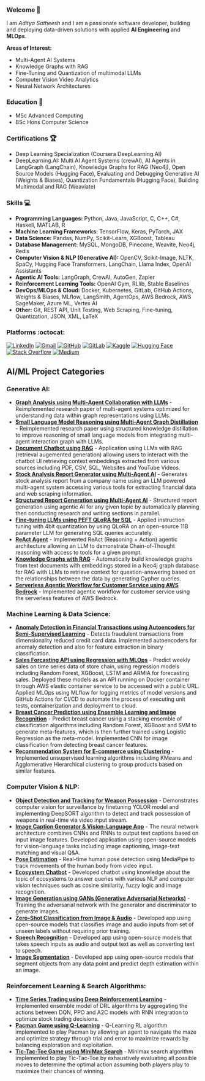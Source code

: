 ### Welcome 👋

I am *Aditya Satheesh* and I am a passionate software developer, building and deploying data-driven solutions with applied **AI Engineering** and **MLOps**. 

**Areas of Interest:**
- Multi-Agent AI Systems
- Knowledge Graphs with RAG
- Fine-Tuning and Quantization of multimodal LLMs
- Computer Vision Video Analytics 
- Neural Network Architectures

<!--
**cybersamurai2410/cybersamurai2410** is a ✨ _special_ ✨ repository because its `README.md` (this file) appears on your GitHub profile.

Here are some ideas to get you started: x

- 🔭 I’m currently working on ...
- 🌱 I’m currently learning ...
- 👯 I’m looking to collaborate on ...
- 🤔 I’m looking for help with ...
- 💬 Ask me about ...
- 📫 How to reach me: ...
- 😄 Pronouns: ...
- ⚡ Fun fact: ...
-->

<!--[![Anurag's GitHub stats](https://github-readme-stats.vercel.app/api?username=cybersamurai2410)](https://github.com/anuraghazra/github-readme-stats)-->

### Education 📖 

  - MSc Advanced Computing
  - BSc Hons Computer Science

### Certifications 🏆

  - Deep Learning Specialization (Coursera DeepLearning.AI)
  - DeepLearning.AI: Multi AI Agent Systems (crewAI), AI Agents in LangGraph (LangChain), Knowledge Graphs for RAG (Neo4j), Open Source Models (Hugging Face), Evaluating and Debugging Generative AI (Weights & Biases), Quantization Fundamentals (Hugging Face), Building Multimodal and RAG (Weaviate)

### Skills 💻

- **Programming Languages:** Python, Java, JavaScript, C, C++, C#, Haskell, MATLAB, R
- **Machine Learning Frameworks:** TensorFlow, Keras, PyTorch, JAX
- **Data Science:** Pandas, NumPy, Scikit-Learn, XGBoost, Tableau 
- **Database Management:** MySQL, MongoDB, Pinecone, Weavite, Neo4j, Redis
- **Computer Vision & NLP (Generative AI):** OpenCV, Scikit-Image, NLTK, SpaCy, Hugging Face Transformers, LangChain, Llama Index, OpenAI Assistants
- **Agentic AI Tools:** LangGraph, CrewAI, AutoGen, Zapier 
- **Reinforcement Learning Tools:** OpenAI Gym, RLlib, Stable Baselines
- **DevOps/MLOps & Cloud:** Docker, Kubernetes, GitLab, GitHub Actions, Weights & Biases, MLflow, LangSmith, AgentOps, AWS Bedrock, AWS SageMaker, Azure ML, Vertex AI
- **Other:** Git, REST API, Unit Testing, Web Scraping, Fine-tuning, Quantization, JSON, XML, LaTeX

<!--[![Top Langs](https://github-readme-stats.vercel.app/api/top-langs/?username=cybersamurai2410&layout=donut)](https://github.com/anuraghazra/github-readme-stats)-->

### Platforms :octocat: 
<!--Markdown badges via Shields.io-->
[![LinkedIn](https://img.shields.io/badge/LinkedIn-Profile-blue?style=flat&logo=linkedin)](https://www.linkedin.com/in/aditya-satheesh-6a2685291)
[![Gmail](https://img.shields.io/badge/Gmail-Email-red?style=flat&logo=gmail)](mailto:adityas.ai2410@gmail.com)
[![GitHub](https://img.shields.io/badge/GitHub-Profile-black?style=flat&logo=github)](https://github.com/cybersamurai2410)
[![GitLab](https://img.shields.io/badge/GitLab-Profile-black?style=flat&logo=gitlab)](https://gitlab.com/cybersamurai2410)
[![Kaggle](https://img.shields.io/badge/Kaggle-Profile-blue?style=flat&logo=kaggle)](https://www.kaggle.com/t0266882)
[![Hugging Face](https://img.shields.io/badge/Hugging%20Face-Profile-yellow?style=flat&logo=huggingface)](https://huggingface.co/adityas2410)
[![Stack Overflow](https://img.shields.io/badge/Stack%20Overflow-Profile-orange?style=flat&logo=stackoverflow)](https://stackoverflow.com/users/16278572/devx20)
[![Medium](https://img.shields.io/badge/Medium-Blog-black?style=flat&logo=medium)](https://medium.com/@aditya24102001)

## AI/ML Project Categories 

### Generative AI:
- **[Graph Analysis using Multi-Agent Collaboration with LLMs](https://github.com/cybersamurai2410/graph_analysis_multi-agents/)** - Reimplemented research paper of multi-agent systems optimized for understanding data within graph representations using LLMs.
- **[Small Language Model Reasoning using Multi-Agent Graph Distillation](https://github.com/cybersamurai2410/multi-agent_graph_distillation/)** - Reimplemented research paper using structured knowledge distillation to improve reasoning of small language models from integrating multi-agent interaction graph with LLMs.  
- **[Document Chatbot using RAG](https://github.com/cybersamurai2410/Document-Chatbot/)** - Application using LLMs with RAG (retrieval augemented generation) allowing users to interact with the chatbot UI retrieving context embeddings extracted from various sources including PDF, CSV, SQL, Websites and YouTube Videos.
- **[Stock Analysis Report Generator using Multi-Agent AI](https://github.com/cybersamurai2410/stock-analysis_multi-agents-AI)** - Generates stock analysis report from a company name using an LLM powered multi-agent system accessing various tools for extracting financial data and web scraping information.
- **[Structured Report Generation using Multi-Agent AI](https://github.com/cybersamurai2410/structured-report-generation)** - Structured report generation using agentic AI for any given topic by automatically planning then conducting research and writing sections in parallel.
- **[Fine-tuning LLMs using PEFT QLoRA for SQL](https://github.com/cybersamurai2410/sql-instruct-qlora-llm)** - Applied instruction tuning with 4bit quantization by using QLoRA on an open-source 11B parameter LLM for generating SQL queries accurately.
- **[ReAct Agent](https://github.com/cybersamurai2410/ReAct_Agent)** - Implemented ReAct (Reasoning + Action) agentic architecture allowing an LLM to demonstrate Chain-of-Thought reasoning with access to tools for a given prompt.
- **[Knowledge Graphs with RAG](https://github.com/cybersamurai2410/Knowledge-Graph_RAG)** - Automatically build knowledge graphs from text documents with embeddings stored in a Neo4j graph database for RAG with LLMs to retrieve context for question-answering based on the relationships between the data by generating Cypher queries.
- **[Serverless Agentic Workflow for Customer Service using AWS Bedrock](https://github.com/cybersamurai2410/CustomerService-BedrockAgents)** - Implemented agentic workflow for customer service using the serverless features of AWS Bedrock. 

### Machine Learning & Data Science:
- **[Anomaly Detection in Financial Transactions using Autoencoders for Semi-Supervised Learning](https://github.com/cybersamurai2410/Transaction-Fraud-Detection)** - Detects fraudulent transactions from dimensionality reduced credit card data. Implemented autoencoders for anomaly detection and also for feature extraction in binary classification.
- **[Sales Forcasting API using Regression with MLOps](https://github.com/cybersamurai2410/Sales-Forecasting)** - Predict weekly sales on time series data of store chain, using regression models including Random Forest, XGBoost, LSTM and ARMIA for forecasting sales. Deployed these models as an API running on Docker container through AWS elastic container service to be accessed with a public URL. Applied MLOps using MLflow for logging metrics of model versions and GitHub Actions for CI/CD to automate the process of executing unit tests, containerization and deployment to cloud. 
- **[Breast Cancer Prediction using Ensemble Learning and Image Recognition](https://github.com/cybersamurai2410/BreastCancer_Prediction)** - Predict breast cancer using a stacking ensemble of classification algorithms including Random Forest, XGBoost and SVM to generate meta-features, which is then further trained using Logistic Regression as the meta-model. Implemented CNN for image classification from detecting breast cancer features. 
- **[Recommendation System for E-commerce using Clustering ](https://github.com/cybersamurai2410/Product-Recommendation)** - Implemented unsupervised learning algorithms including KMeans and Agglomerative Hierarchical clustering to group products based on similar features.

### Computer Vision & NLP:
- **[Object Detection and Tracking for Weapon Possession](https://github.com/cybersamurai2410/Threat_Detector)** - Demonstrates computer vision for surveillance by finetuning YOLOR model and implementing DeepSORT algorithm to detect and track possession of weapons in real-time via video input stream.  
- **[Image Caption Generator & Vision-Language App](https://github.com/cybersamurai2410/Image_Caption)** - The neural network architecture combines CNNs and RNNs to output text captions based on input image features. Developed application using open-source models for vision-language tasks including image captioning, image-text matching and visual Q&A. 
- **[Pose Estimation](https://github.com/cybersamurai2410/PoseEstimation)** - Real-time human pose detection using MediaPipe to track movements of the human body from video input.
- **[Ecosystem Chatbot](https://github.com/cybersamurai2410/Ecosystem_Chatbot)** - Developed chatbot using knowledge about the topic of ecosystems to answer queries with various NLP and computer vision techniques such as cosine similarity, fuzzy logic and image recognition. 
- **[Image Generation using GANs (Generative Adversarial Networks)](https://github.com/cybersamurai2410/GAN-image_gen)** - Training the adversarial network with the generator and discriminator to generate images.
- **[Zero-Shot Classification from Image & Audio](https://github.com/cybersamurai2410/Zero-Shot_Classification)** - Developed app using open-source models that classifies image and audio inputs from set of unseen labels without requiring prior training.  
- **[Speech Recognition](https://github.com/cybersamurai2410/Speech_Recognition)** - Developed app using open-source models that takes speech inputs as audio and output text as well as converting text to speech.
- **[Image Segmentation](https://github.com/cybersamurai2410/Image_Segmentation)** - Developed app using open-source models that segment objects from any data point and predict depth estimation within an image.

### Reinforcement Learning & Search Algorithms: 
- **[Time Series Trading using Deep Reinforcement Learning](https://github.com/cybersamurai2410/RL_Trading)** - Implemented ensemble model of DRL algorithms by aggregating the actions between DQN, PPO and A2C models with RNN integration to optimize stock trading decisions. 
- **[Pacman Game using Q-Learning](https://github.com/cybersamurai2410/Pacman_QLearning)** - Q-Learning RL algorithm implemented to play Pacman by allowing an agent to navigate the maze and optimize strategy through trial and error to maximize rewards by balancing exploration and exploitation.
- **[Tic-Tac-Toe Game using MiniMax Search](https://github.com/cybersamurai2410/Tic-Tac-Toe)** - Minimax search algorithm implemented to play Tic-Tac-Toe by exhaustively evaluating all possible moves to determine the optimal action assuming both players play to maximize their chances of winning.
